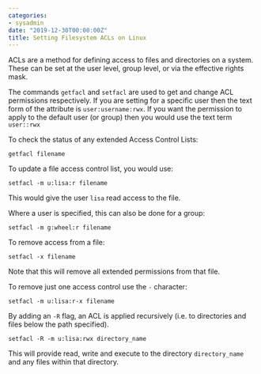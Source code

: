 ```yaml
---
categories:
- sysadmin
date: "2019-12-30T00:00:00Z"
title: Setting Filesystem ACLs on Linux
---
```


ACLs are a method for defining access to files and directories on a system. <!--more-->These can be set at the user level, group level, or via the effective rights mask.

The commands ```getfacl``` and ```setfacl``` are used to get and change ACL permissions respectively. If you are setting for a specific user then the text form of the attribute is ```user:username:rwx```. If you want the permission to apply to the default user (or group) then you would use the text term ```user::rwx```

To check the status of any extended Access Control Lists:

    getfacl filename

To update a file access control list, you would use:

    setfacl -m u:lisa:r filename

This would give the user ```lisa``` read access to the file. 

Where a user is specified, this can also be done for a group:

    setfacl -m g:wheel:r filename

To remove access from a file:

    setfacl -x filename

Note that this will remove all extended permissions from that file.

To remove just one access control use the ```-``` character:

    setfacl -m u:lisa:r-x filename

By adding an ```-R``` flag, an ACL is applied recursively (i.e. to directories and files below the path specified). 

    setfacl -R -m u:lisa:rwx directory_name

This will provide read, write and execute to the directory ```directory_name``` and any files within that directory.


